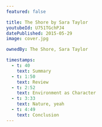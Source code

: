 ```yaml
---
featured: false

title: The Shore by Sara Taylor
youtubeId: U751TGchPJ4
datePublished: 2015-05-29
image: cover.jpg

ownedBy: The Shore, Sara Taylor

timestamps:
  - t: 40
    text: Summary
  - t: 1:50
    text: Review
  - t: 2:52
    text: Environment as Character
  - t: 3:33
    text: Nature, yeah
  - t: 4:49
    text: Conclusion
---
```


